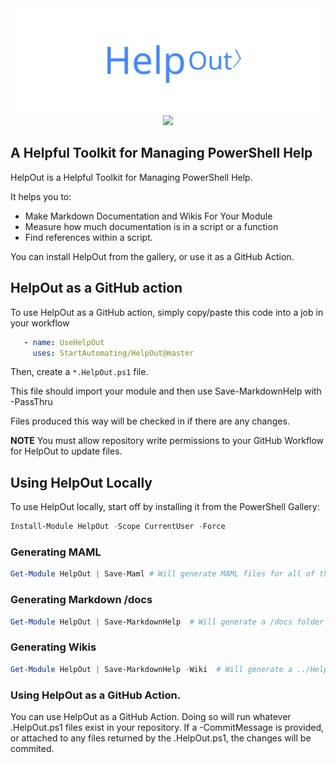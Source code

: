 <div align='center'>
<img src='Assets/HelpOut.svg' alt='HelpOut' />
<a href='https://www.powershellgallery.com/packages/HelpOut/'>
<img src='https://img.shields.io/powershellgallery/dt/HelpOut' />
</a>
</div>

## A Helpful Toolkit for Managing PowerShell Help

HelpOut is a Helpful Toolkit for Managing PowerShell Help.

It helps you to:

* Make Markdown Documentation and Wikis For Your Module
* Measure how much documentation is in a script or a function
* Find references within a script.

You can install HelpOut from the gallery, or use it as a GitHub Action.

## HelpOut as a GitHub action

To use HelpOut as a GitHub action, simply copy/paste this code into a job in your workflow

~~~yaml
   - name: UseHelpOut
     uses: StartAutomating/HelpOut@master
~~~

Then, create a `*.HelpOut.ps1` file.

This file should import your module and then use Save-MarkdownHelp with -PassThru

Files produced this way will be checked in if there are any changes.

**NOTE** You must allow repository write permissions to your GitHub Workflow for HelpOut to update files.

## Using HelpOut Locally

To use HelpOut locally, start off by installing it from the PowerShell Gallery:

~~~PowerShell
Install-Module HelpOut -Scope CurrentUser -Force
~~~

### Generating MAML
~~~PowerShell
Get-Module HelpOut | Save-Maml # Will generate MAML files for all of the commands in HelpOut
~~~

### Generating Markdown /docs
~~~PowerShell
Get-Module HelpOut | Save-MarkdownHelp  # Will generate a /docs folder containing markdown help (interlinked for GitHub Pages)
~~~

### Generating Wikis
~~~PowerShell
Get-Module HelpOut | Save-MarkdownHelp -Wiki  # Will generate a ../HelpOut.wiki folder containing markdown help (interlinked for wikis)
~~~


### Using HelpOut as a GitHub Action.

You can use HelpOut as a GitHub Action.  Doing so will run whatever .HelpOut.ps1 files exist in your repository.  If a -CommitMessage is provided, or attached to any files returned by the .HelpOut.ps1, the changes will be commited.
